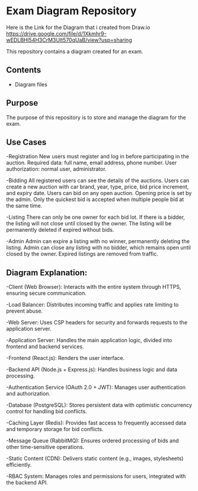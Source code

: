 # Exam Diagram Repository

Here is the Link for the Diagram that i created from Draw.io
https://drive.google.com/file/d/1Xkmhr9-wEDLBHl54H3CrM3Ult570qUaB/view?usp=sharing

This repository contains a diagram created for an exam.

## Contents

- Diagram files

## Purpose

The purpose of this repository is to store and manage the diagram for the exam.

## Use Cases

-Registration
New users must register and log in before participating in the auction.
Required data: full name, email address, phone number.
User authorization: normal user, administrator.

-Bidding
All registered users can see the details of the auctions.
Users can create a new auction with car brand, year, type, price, bid price increment, and expiry date.
Users can bid on any open auction.
Opening price is set by the admin.
Only the quickest bid is accepted when multiple people bid at the same time.

-Listing
There can only be one owner for each bid lot.
If there is a bidder, the listing will not close until closed by the owner.
The listing will be permanently deleted if expired without bids.

-Admin
Admin can expire a listing with no winner, permanently deleting the listing.
Admin can close any listing with no bidder, which remains open until closed by the owner.
Expired listings are removed from traffic.



## Diagram Explanation:
-Client (Web Browser): Interacts with the entire system through HTTPS, ensuring secure communication.

-Load Balancer: Distributes incoming traffic and applies rate limiting to prevent abuse.

-Web Server: Uses CSP headers for security and forwards requests to the application server.

-Application Server: Handles the main application logic, divided into frontend and backend services.

-Frontend (React.js): Renders the user interface.

-Backend API (Node.js + Express.js): Handles business logic and data processing.

-Authentication Service (OAuth 2.0 + JWT): Manages user authentication and authorization.

-Database (PostgreSQL): Stores persistent data with optimistic concurrency control for handling bid conflicts.

-Caching Layer (Redis): Provides fast access to frequently accessed data and temporary storage for bid conflicts.

-Message Queue (RabbitMQ): Ensures ordered processing of bids and other time-sensitive operations.

-Static Content (CDN): Delivers static content (e.g., images, stylesheets) efficiently.

-RBAC System: Manages roles and permissions for users, integrated with the backend API.

